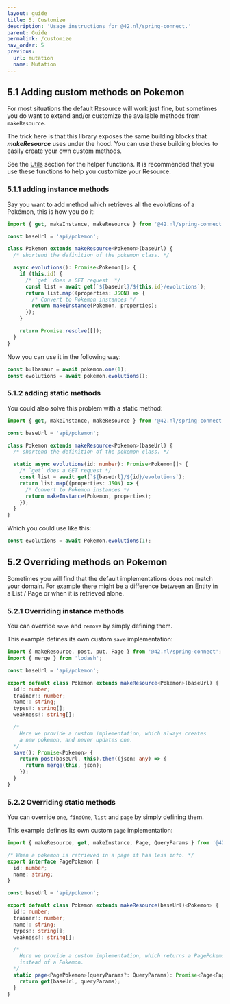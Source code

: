 ```yaml
---
layout: guide
title: 5. Customize
description: 'Usage instructions for @42.nl/spring-connect.'
parent: Guide
permalink: /customize
nav_order: 5
previous:
  url: mutation
  name: Mutation
---
```


## 5.1 Adding custom methods on Pokemon

For most situations the default Resource will work just fine, but sometimes you do want to extend and/or customize the available methods from `makeResource`.

The trick here is that this library exposes the same building
blocks that **_makeResource_** uses under the hood. You can use these
building blocks to easily create your own custom methods.

See the [Utils](https://42bv.github.io/mad-spring-connect/utils) section for the
helper functions. It is recommended that you use these functions to help you customize your Resource.

### 5.1.1 adding instance methods

Say you want to add method which retrieves all the evolutions of a Pokémon,
this is how you do it:

```ts
import { get, makeInstance, makeResource } from '@42.nl/spring-connect';

const baseUrl = 'api/pokemon';

class Pokemon extends makeResource<Pokemon>(baseUrl) {
  /* shortend the definition of the pokemon class. */

  async evolutions(): Promise<Pokemon[]> {
    if (this.id) {
      /* `get` does a GET request  */
      const list = await get(`${baseUrl}/${this.id}/evolutions`);
      return list.map((properties: JSON) => {
        /* Convert to Pokemon instances */
        return makeInstance(Pokemon, properties);
      });
    }

    return Promise.resolve([]);
  }
}
```

Now you can use it in the following way:

```ts
const bulbasaur = await pokemon.one(1);
const evolutions = await pokemon.evolutions();
```

### 5.1.2 adding static methods

You could also solve this problem with a static method:

```ts
import { get, makeInstance, makeResource } from '@42.nl/spring-connect';

const baseUrl = 'api/pokemon';

class Pokemon extends makeResource<Pokemon>(baseUrl) {
  /* shortend the definition of the pokemon class. */

  static async evolutions(id: number): Promise<Pokemon[]> {
    /* `get` does a GET request */
    const list = await get(`${baseUrl}/${id}/evolutions`);
    return list.map((properties: JSON) => {
      /* Convert to Pokemon instances */
      return makeInstance(Pokemon, properties);
    });
  }
}
```

Which you could use like this:

```ts
const evolutions = await Pokemon.evolutions(1);
```

## 5.2 Overriding methods on Pokemon

Sometimes you will find that the default implementations does not match
your domain. For example there might be a difference between an Entity
in a List / Page or when it is retrieved alone.

### 5.2.1 Overriding instance methods

You can override `save` and `remove` by simply defining them.

This example defines its own custom `save` implementation:

```ts
import { makeResource, post, put, Page } from '@42.nl/spring-connect';
import { merge } from 'lodash';

const baseUrl = 'api/pokemon';

export default class Pokemon extends makeResource<Pokemon>(baseUrl) {
  id!: number;
  trainer!: number;
  name!: string;
  types!: string[];
  weakness!: string[];

  /*
    Here we provide a custom implementation, which always creates
    a new pokemon, and never updates one.
  */
  save(): Promise<Pokemon> {
    return post(baseUrl, this).then((json: any) => {
      return merge(this, json);
    });
  }
}
```

### 5.2.2 Overriding static methods

You can override `one`, `findOne`, `list` and `page` by simply defining them.

This example defines its own custom `page` implementation:

```ts
import { makeResource, get, makeInstance, Page, QueryParams } from '@42.nl/spring-connect';

/* When a pokemon is retrieved in a page it has less info. */
export interface PagePokemon {
  id: number;
  name: string;
}

const baseUrl = 'api/pokemon';

export default class Pokemon extends makeResource(baseUrl)<Pokemon> {
  id!: number;
  trainer!: number;
  name!: string;
  types!: string[];
  weakness!: string[];

  /*
    Here we provide a custom implementation, which returns a PagePokemon
    instead of a Pokemon.
  */
  static page<PagePokemon>(queryParams?: QueryParams): Promise<Page<PagePokemon>> {
    return get(baseUrl, queryParams);
  }
}
```
